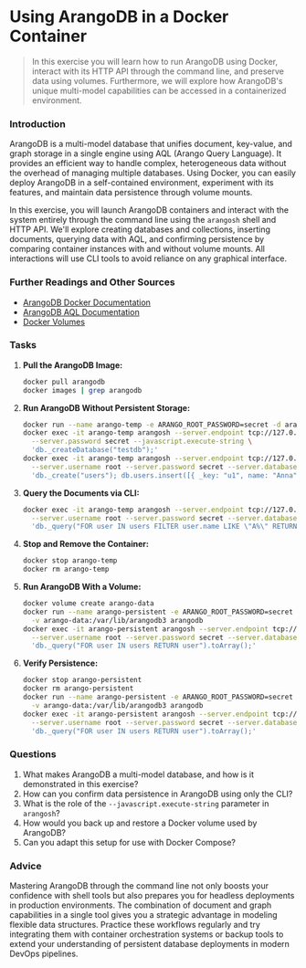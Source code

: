 <!---
{
  "id": "322ab4aa-737e-4265-83b1-614c893b3753",
  "depends_on": ["d1bee1c7-d88a-4f00-a44e-3e402f6ee826"],
  "author": "Stephan Bökelmann",
  "first_used": "2025-05-14",
  "keywords": ["ArangoDB", "Docker", "Multi-Model Database", "Persistent Storage", "Graph Database"]
}
--->

# Using ArangoDB in a Docker Container

> In this exercise you will learn how to run ArangoDB using Docker, interact with its HTTP API through the command line, and preserve data using volumes. Furthermore, we will explore how ArangoDB's unique multi-model capabilities can be accessed in a containerized environment.

### Introduction

ArangoDB is a multi-model database that unifies document, key-value, and graph storage in a single engine using AQL (Arango Query Language). It provides an efficient way to handle complex, heterogeneous data without the overhead of managing multiple databases. Using Docker, you can easily deploy ArangoDB in a self-contained environment, experiment with its features, and maintain data persistence through volume mounts.

In this exercise, you will launch ArangoDB containers and interact with the system entirely through the command line using the `arangosh` shell and HTTP API. We'll explore creating databases and collections, inserting documents, querying data with AQL, and confirming persistence by comparing container instances with and without volume mounts. All interactions will use CLI tools to avoid reliance on any graphical interface.

### Further Readings and Other Sources

* [ArangoDB Docker Documentation](https://www.arangodb.com/docs/stable/deploy-docker.html)
* [ArangoDB AQL Documentation](https://www.arangodb.com/docs/stable/aql/)
* [Docker Volumes](https://docs.docker.com/storage/volumes/)

### Tasks

1. **Pull the ArangoDB Image:**

   ```bash
   docker pull arangodb
   docker images | grep arangodb
   ```

2. **Run ArangoDB Without Persistent Storage:**

   ```bash
   docker run --name arango-temp -e ARANGO_ROOT_PASSWORD=secret -d arangodb
   docker exec -it arango-temp arangosh --server.endpoint tcp://127.0.0.1:8529 \
     --server.password secret --javascript.execute-string \
     'db._createDatabase("testdb");'
   docker exec -it arango-temp arangosh --server.endpoint tcp://127.0.0.1:8529 \
     --server.username root --server.password secret --server.database testdb --javascript.execute-string \
     'db._create("users"); db.users.insert([{ _key: "u1", name: "Anna" }, { _key: "u2", name: "Ben" }, { _key: "u3", name: "Cara" }]);'
   ```

3. **Query the Documents via CLI:**

   ```bash
   docker exec -it arango-temp arangosh --server.endpoint tcp://127.0.0.1:8529 \
     --server.username root --server.password secret --server.database testdb --javascript.execute-string \
     'db._query("FOR user IN users FILTER user.name LIKE \"A%\" RETURN user").toArray();'
   ```

4. **Stop and Remove the Container:**

   ```bash
   docker stop arango-temp
   docker rm arango-temp
   ```

5. **Run ArangoDB With a Volume:**

   ```bash
   docker volume create arango-data
   docker run --name arango-persistent -e ARANGO_ROOT_PASSWORD=secret -d \
     -v arango-data:/var/lib/arangodb3 arangodb
   docker exec -it arango-persistent arangosh --server.endpoint tcp://127.0.0.1:8529 \
     --server.username root --server.password secret --server.database testdb --javascript.execute-string \
     'db._query("FOR user IN users RETURN user").toArray();'
   ```

6. **Verify Persistence:**

   ```bash
   docker stop arango-persistent
   docker rm arango-persistent
   docker run --name arango-persistent -e ARANGO_ROOT_PASSWORD=secret -d \
     -v arango-data:/var/lib/arangodb3 arangodb
   docker exec -it arango-persistent arangosh --server.endpoint tcp://127.0.0.1:8529 \
     --server.username root --server.password secret --server.database testdb --javascript.execute-string \
     'db._query("FOR user IN users RETURN user").toArray();'
   ```

### Questions

1. What makes ArangoDB a multi-model database, and how is it demonstrated in this exercise?
2. How can you confirm data persistence in ArangoDB using only the CLI?
3. What is the role of the `--javascript.execute-string` parameter in `arangosh`?
4. How would you back up and restore a Docker volume used by ArangoDB?
5. Can you adapt this setup for use with Docker Compose?

### Advice

Mastering ArangoDB through the command line not only boosts your confidence with shell tools but also prepares you for headless deployments in production environments. The combination of document and graph capabilities in a single tool gives you a strategic advantage in modeling flexible data structures. Practice these workflows regularly and try integrating them with container orchestration systems or backup tools to extend your understanding of persistent database deployments in modern DevOps pipelines.

